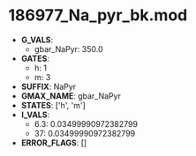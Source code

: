# 186977_Na_pyr_bk.mod

- **G_VALS**:
  - gbar_NaPyr: 350.0
- **GATES**:
  - h: 1
  - m: 3
- **SUFFIX**: NaPyr
- **GMAX_NAME**: gbar_NaPyr
- **STATES**: ['h', 'm']
- **I_VALS**:
  - 6.3: 0.03499990972382799
  - 37: 0.03499990972382799
- **ERROR_FLAGS**: []
